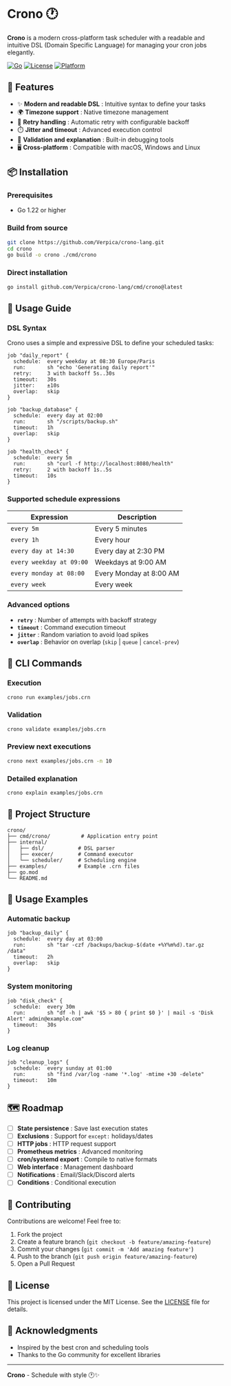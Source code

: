 # Crono 🕐

**Crono** is a modern cross-platform task scheduler with a readable and intuitive DSL (Domain Specific Language) for managing your cron jobs elegantly.

[![Go](https://img.shields.io/badge/Go-1.22+-00ADD8?style=flat&logo=go)](https://golang.org)
[![License](https://img.shields.io/badge/License-MIT-blue.svg)](LICENSE)
[![Platform](https://img.shields.io/badge/Platform-macOS%20%7C%20Windows%20%7C%20Linux-lightgrey)](https://github.com/Verpica/crono)

## 🚀 Features

- ✨ **Modern and readable DSL** : Intuitive syntax to define your tasks
- 🌍 **Timezone support** : Native timezone management
- 🔄 **Retry handling** : Automatic retry with configurable backoff  
- ⏱️ **Jitter and timeout** : Advanced execution control
- 📝 **Validation and explanation** : Built-in debugging tools
- 🖥️ **Cross-platform** : Compatible with macOS, Windows and Linux

## 📦 Installation

### Prerequisites
- Go 1.22 or higher

### Build from source
```bash
git clone https://github.com/Verpica/crono-lang.git
cd crono
go build -o crono ./cmd/crono
```

### Direct installation
```bash
go install github.com/Verpica/crono-lang/cmd/crono@latest
```

## 📖 Usage Guide

### DSL Syntax

Crono uses a simple and expressive DSL to define your scheduled tasks:

```crono
job "daily_report" {
  schedule:  every weekday at 08:30 Europe/Paris
  run:       sh "echo 'Generating daily report'"
  retry:     3 with backoff 5s..30s
  timeout:   30s
  jitter:    ±10s
  overlap:   skip
}

job "backup_database" {
  schedule:  every day at 02:00
  run:       sh "/scripts/backup.sh"
  timeout:   1h
  overlap:   skip
}

job "health_check" {
  schedule:  every 5m
  run:       sh "curl -f http://localhost:8080/health"
  retry:     2 with backoff 1s..5s
  timeout:   10s
}
```

### Supported schedule expressions

| Expression | Description |
|------------|-------------|
| `every 5m` | Every 5 minutes |
| `every 1h` | Every hour |
| `every day at 14:30` | Every day at 2:30 PM |
| `every weekday at 09:00` | Weekdays at 9:00 AM |
| `every monday at 08:00` | Every Monday at 8:00 AM |
| `every week` | Every week |

### Advanced options

- **`retry`** : Number of attempts with backoff strategy
- **`timeout`** : Command execution timeout
- **`jitter`** : Random variation to avoid load spikes
- **`overlap`** : Behavior on overlap (`skip` | `queue` | `cancel-prev`)

## 🔧 CLI Commands

### Execution
```bash
crono run examples/jobs.crn
```

### Validation
```bash
crono validate examples/jobs.crn
```

### Preview next executions
```bash
crono next examples/jobs.crn -n 10
```

### Detailed explanation
```bash
crono explain examples/jobs.crn
```

## 📁 Project Structure

```
crono/
├── cmd/crono/          # Application entry point
├── internal/
│   ├── dsl/           # DSL parser
│   ├── execer/        # Command executor
│   └── scheduler/     # Scheduling engine
├── examples/          # Example .crn files
├── go.mod
└── README.md
```

## 🌟 Usage Examples

### Automatic backup
```crono
job "backup_daily" {
  schedule:  every day at 03:00
  run:       sh "tar -czf /backups/backup-$(date +%Y%m%d).tar.gz /data"
  timeout:   2h
  overlap:   skip
}
```

### System monitoring
```crono
job "disk_check" {
  schedule:  every 30m
  run:       sh "df -h | awk '$5 > 80 { print $0 }' | mail -s 'Disk Alert' admin@example.com"
  timeout:   30s
}
```

### Log cleanup
```crono
job "cleanup_logs" {
  schedule:  every sunday at 01:00
  run:       sh "find /var/log -name '*.log' -mtime +30 -delete"
  timeout:   10m
}
```

## 🗺️ Roadmap

- [ ] **State persistence** : Save last execution states
- [ ] **Exclusions** : Support for `except:` holidays/dates
- [ ] **HTTP jobs** : HTTP request support
- [ ] **Prometheus metrics** : Advanced monitoring
- [ ] **cron/systemd export** : Compile to native formats
- [ ] **Web interface** : Management dashboard
- [ ] **Notifications** : Email/Slack/Discord alerts
- [ ] **Conditions** : Conditional execution

## 🤝 Contributing

Contributions are welcome! Feel free to:

1. Fork the project
2. Create a feature branch (`git checkout -b feature/amazing-feature`)
3. Commit your changes (`git commit -m 'Add amazing feature'`)
4. Push to the branch (`git push origin feature/amazing-feature`)
5. Open a Pull Request

## 📝 License

This project is licensed under the MIT License. See the [LICENSE](LICENSE) file for details.

## 🙏 Acknowledgments

- Inspired by the best cron and scheduling tools
- Thanks to the Go community for excellent libraries

---

**Crono** - Schedule with style 🕐✨
